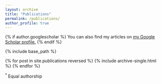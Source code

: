 ```yaml
---
layout: archive
title: "Publications"
permalink: /publications/
author_profile: true
---
```


<style> 
input {
  display: none;
  float:left;
}

.description {
  -webkit-transition: height 1s ease;
  max-height: 0;
  overflow: hidden;
}

input:checked + .description {
  max-height: 500px;
}
</style>

{% if author.googlescholar %}
  You can also find my articles on <u><a href="{{author.googlescholar}}">my Google Scholar profile</a>.</u>
{% endif %}

{% include base_path %}

{% for post in site.publications reversed %}
  {% include archive-single.html %}
{% endfor %}

<sup>*</sup> Equal authorship